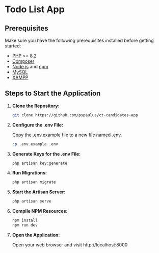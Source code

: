 # Todo List App

## Prerequisites

Make sure you have the following prerequisites installed before getting started:

- [PHP](https://www.php.net/) >= 8.2
- [Composer](https://getcomposer.org/)
- [Node.js](https://nodejs.org/) and [npm](https://www.npmjs.com/)
- [MySQL](https://www.mysql.com/)
- [XAMPP](https://www.apachefriends.org/)

## Steps to Start the Application

1. **Clone the Repository:**

   ```bash
   git clone https://github.com/pspaulus/ct-candidates-app
    ```
2. **Configure the .env File:**

    Copy the .env.example file to a new file named .env.
    ```bash
   cp .env.example .env
   ```

3. **Generate Keys for the .env File:**
    ```bash
   php artisan key:generate
   ```
4. **Run Migrations:**
    ```bash
   php artisan migrate
   ```
5. **Start the Artisan Server:**
    ```bash
   php artisan serve
   ```
6. **Compile NPM Resources:**
    ```bash
    npm install
    npm run dev
   ```

7. **Open the Application:**

   Open your web browser and visit http://localhost:8000
